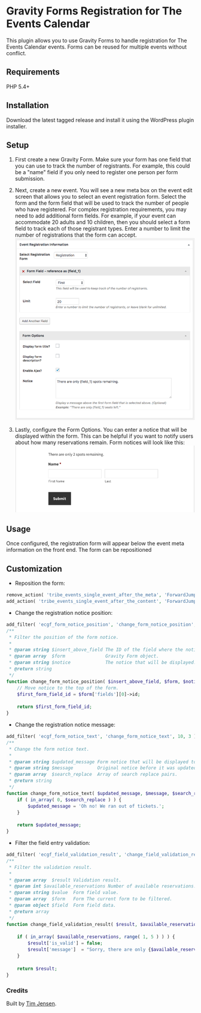 # Gravity Forms Registration for The Events Calendar

This plugin allows you to use Gravity Forms to handle registration for The Events Calendar events. Forms can be reused for multiple events without conflict.

## Requirements
PHP 5.4+

## Installation

Download the latest tagged release and install it using the WordPress plugin installer.

## Setup

1. First create a new Gravity Form. Make sure your form has one field that you can use to track the number of registrants. For example, this could be a "name" field if you only need to register one person per form submission.


2. Next, create a new event. You will see a new meta box on the event edit screen that allows you to select an event registration form. Select the form and the form field that will be used to track the number of people who have registered. For complex registration requirements, you may need to add additional form fields. For example, if your event can accommodate 20 adults and 10 children, then you should select a form field to track each of those registrant types. Enter a number to limit the number of registrations that the form can accept. 
![Event edit screen screenshot](assets/images/form-setup.png "Event edit screen screenshot")


3. Lastly, configure the Form Options. You can enter a notice that will be displayed within the form. This can be helpful if you want to notify users about how many reservations remain. Form notices will look like this: 
![Event form notice screenshot](assets/images/front-end-form-notice.png "Event form notice screenshot")


## Usage

Once configured, the registration form will appear below the event meta information on the front end. The form can be repositioned 

## Customization
- Reposition the form:
```php
remove_action( 'tribe_events_single_event_after_the_meta', 'ForwardJump\ECGF_Registration\render_gravity_form' );
add_action( 'tribe_events_single_event_after_the_content', 'ForwardJump\ECGF_Registration\render_gravity_form', 5 );
```
- Change the registration notice position:
```php
add_filter( 'ecgf_form_notice_position', 'change_form_notice_position', 10, 3 );
/**
 * Filter the position of the form notice.
 *
 * @param string $insert_above_field The ID of the field where the notice will be displayed.
 * @param array  $form               Gravity Form object.
 * @param string $notice             The notice that will be displayed.
 * @return string
 */
function change_form_notice_position( $insert_above_field, $form, $notice ) {
	// Move notice to the top of the form.
	$first_form_field_id = $form['fields'][0]->id;

	return $first_form_field_id;
}
```
- Change the registration notice message:
```php
add_filter( 'ecgf_form_notice_text', 'change_form_notice_text', 10, 3 );
/**
 * Change the form notice text.
 *
 * @param string $updated_message Form notice that will be displayed to the user.
 * @param string $message         Original notice before it was updated.
 * @param array  $search_replace  Array of search replace pairs.
 * @return string
 */
function change_form_notice_text( $updated_message, $message, $search_replace ) {
	if ( in_array( 0, $search_replace ) ) {
		$updated_message = 'Oh no! We ran out of tickets.';
	}

	return $updated_message;
}
```

- Filter the field entry validation:
```php
add_filter( 'ecgf_field_validation_result', 'change_field_validation_result', 10, 5 );
/**
 * Filter the validation result.
 *
 * @param array  $result Validation result.
 * @param int $available_reservations Number of available reservations.
 * @param string $value  Form field value.
 * @param array  $form   Form The current form to be filtered.
 * @param object $field  Form field data.
 * @return array
 */
function change_field_validation_result( $result, $available_reservations, $value, $form, $field ) {

	if ( in_array( $available_reservations, range( 1, 5 ) ) ) {
		$result['is_valid'] = false;
		$result['message']  = "Sorry, there are only {$available_reservations} spots left, and we're saving those for someone else.";
	}

	return $result;
}
```

### Credits
Built by [Tim Jensen](https://github.com/timothyjensen).



